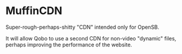 # MuffinCDN
Super-rough-perhaps-shitty "CDN" intended only for OpenSB.

It will allow Qobo to use a second CDN for non-video "dynamic" files, perhaps improving the performance of the website.
